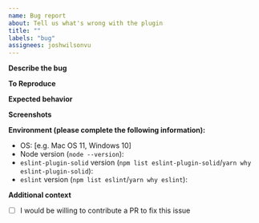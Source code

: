 ```yaml
---
name: Bug report
about: Tell us what's wrong with the plugin
title: ""
labels: "bug"
assignees: joshwilsonvu
---
```


**Describe the bug**
<!-- A clear and concise description of what the bug is. -->

**To Reproduce**
<!-- Example code that produces the unexpected lint result, or steps to reproduce the behavior. -->
<!-- Include your ESLint config if you're not using only `plugin:solid/recommended` or `plugin:solid/typescript`. -->

**Expected behavior**
<!-- A clear and concise description of what you expected to happen. -->

**Screenshots**
<!-- If applicable, add screenshots to help explain your problem. -->

**Environment (please complete the following information):**

- OS: [e.g. Mac OS 11, Windows 10]
- Node version (`node --version`):
- `eslint-plugin-solid` version (`npm list eslint-plugin-solid`/`yarn why eslint-plugin-solid`):
- `eslint` version (`npm list eslint`/`yarn why eslint`):

**Additional context**
<!-- Add any other context about the problem here. -->

<!-- Never expected, always appreciated! -->
- [ ] I would be willing to contribute a PR to fix this issue